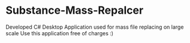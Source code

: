 # Substance-Mass-Repalcer
Developed C# Desktop Application used for mass file replacing on large scale 
 Use this application free of charges :)
